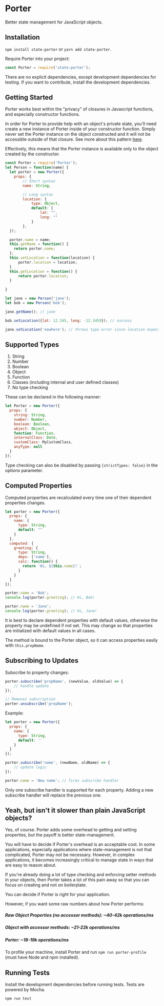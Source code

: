 # Porter

Better state management for JavaScript objects.

## Installation

`npm install state-porter` or `yarn add state-porter`.

Require Porter into your project:
```javascript
const Porter = require('state-porter');
```

There are no explicit dependencies, except development dependencies for testing. If you want to contribute, install the development dependencies.

## Getting Started

Porter works best within the "privacy" of closures in Javascript functions, and especially constructor functions.

In order for Porter to provide help with an object's private state, you'll need create a new instance of Porter inside of your constructor function. Simply never set the Porter instance on the object constructed and it will not be accessible
outside of that closure. See more about this pattern [here](http://blog.spenceralanjones.com/using-closures-to-create-quasi-encapsulation-in-javascript/).

Effectively, this means that the Porter instance is available only to the object created by the constructor.

```javascript
const Porter = require('Porter');
let Person = function(name) {
  let porter = new Porter({
    props: {
        // Short syntax
        name: String,

        // Long syntax
        location: {
            type: Object,
            default: {
                lat: "",
                long: ""
            }
        },
  });

  porter.name = name;
  this.getName = function() {
    return porter.name;
  };
  this.setLocation = function(location) {
      porter.location = location;
  }
  this.getLocation = function() {
      return porter.location;
  }
    
}

let jane = new Person('jane');
let bob = new Person('bob');

jane.getName(); // jane

bob.setLocation({lat: 12.345, long: -12.3459}); // success

jane.setLocation('nowhere'); // throws type error since location expects an object not string
```

## Supported Types

1. String
2. Number
3. Boolean
4. Object
5. Function
6. Classes (including internal and user defined classes)
7. No type checking

These can be declared in the following manner:

```javascript
let Porter = new Porter({
  props: {
    string: String,
    number: Number,
    boolean: Boolean,
    object: Object,
    function: Function,
    internalClass: Date,
    customClass: MyCustomClass,
    anyType: null
  }
});
```

Type checking can also be disabled by passing `{strictTypes: false}` in the options parameter.

## Computed Properties

Computed properties are recalculated every time one of their dependent properties changes.

```javascript
let porter = new Porter({
  props: {
    name: {
      type: String,
      default: ""
    }
  },
  computed: {
    greeting: {
      type: String,
      deps: ['name'],
      calc: function() {
        return `Hi, ${this.name}!`;
      }
    }
  }
});

porter.name = 'Bob';
console.log(porter.greeting); // Hi, Bob!

porter.name = 'Jane';
console.log(porter.greeting); // Hi, Jane!
```

It is best to declare dependent properties with default values, otherwise the property may be undefined if not set. This may change so that properties are initialized with default values in all cases.

The method is bound to the Porter object, so it can access properties easily with `this.propName`.

## Subscribing to Updates

Subscribe to property changes:

```javascript
porter.subscribe('propName', (newValue, oldValue) => {
    // handle update
});

// Removes subscription
porter.unsubscribe('propName'); 
```

Example:
```javascript
let porter = new Porter({
  props: {
    name: {
      type: String,
      default: ''
    }
  }
});

porter.subscribe('name', (newName, oldName) => {
    // update logic
});

porter.name = 'New name'; // fires subscribe handler
```

Only one subscribe handler is supported for each property. Adding a new subscribe handler will replace the previous one.

## Yeah, but isn't it slower than plain JavaScript objects?

Yes, of course. Porter adds some overhead to getting and setting properties, but the payoff is better state-management.

You will have to decide if Porter's overhead is an acceptable cost. In some applications, especially applications where state-management is not that complicated, Porter may not be necessary. However, in complex applications, it becomes increasingly critical to manage state in ways that are easy to reason about.

If you're already doing a lot of type checking and enforcing setter methods in your objects, then Porter takes a lot of this pain away so that you can focus on creating and not on boilerplate.

You can decide if Porter is right for your application.

However, if you want some raw numbers about how Porter performs:

##### Raw Object Properties (no accessor methods): ~40-42k operations/ms

##### Object with accessor methods: ~21-22k operations/ms

##### Porter: ~18-19k operations/ms

To profile your machine, install Porter and run `npm run porter-profile` (must have Node and npm installed).

## Running Tests

Install the development dependencies before running tests. Tests are powered by Mocha.

`npm run test`



